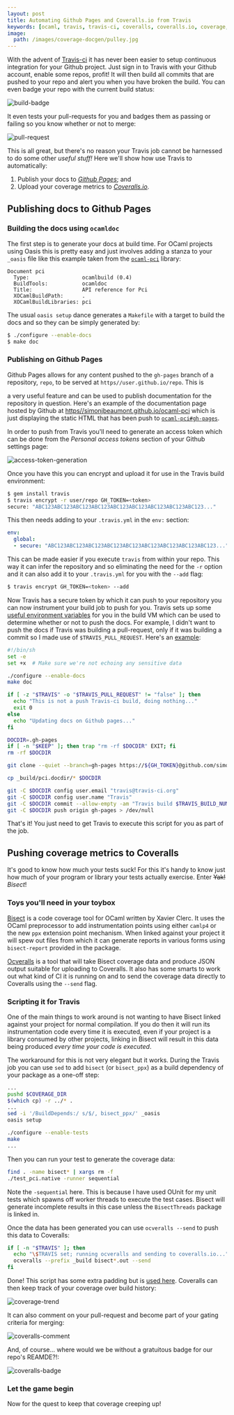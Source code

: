 ```yaml
---
layout: post
title: Automating Github Pages and Coveralls.io from Travis
keywords: [ocaml, travis, travis-ci, coveralls, coveralls.io, coverage, CI, continuous integration, github pages, gh-pages, automated, automation]
image:
  path: /images/coverage-docgen/pulley.jpg
---
```


With the advent of [Travis-ci][1] it has never been easier
to setup continuous integration for your Github project. Just sign in to Travis
with your Github account, enable some repos, profit! It will then build all
commits that are pushed to your repo and alert you when you have broken the
build. You can even badge your repo with the current build status:

![build-badge](https://travis-ci.org/simonjbeaumont/ocaml-pci.svg?branch=master)

It even tests your pull-requests for you and badges them as passing or failing
so you know whether or not to merge:

![pull-request](/images/coverage-docgen/pullreq.png)

This is all great, but there's no reason your Travis job cannot be harnessed to
do some other _useful stuff!_ Here we'll show how use Travis to automatically:

1. Publish your docs to [_Github Pages_][2]; and
2. Upload your coverage metrics to [_Coveralls.io_][3].

## Publishing docs to Github Pages

### Building the docs using `ocamldoc`

The first step is to generate your docs at build time. For OCaml projects using
Oasis this is pretty easy and just involves adding a stanza to your `_oasis`
file like this example taken from the [`ocaml-pci`][4] library:

```
Document pci
  Type:                 ocamlbuild (0.4)
  BuildTools:           ocamldoc
  Title:                API reference for Pci
  XOCamlBuildPath:      .
  XOCamlBuildLibraries: pci
```

The usual `oasis setup` dance generates a `Makefile` with a target to build the
docs and so they can be simply generated by:

```sh
$ ./configure --enable-docs
$ make doc
```

### Publishing on Github Pages

Github Pages allows for any content pushed to the `gh-pages` branch of
a repository, `repo`, to be served at `https//user.github.io/repo`. This is


a very useful feature and can be used to publish documentation for the
repository in question. Here's an example of the documentation page hosted by
Github at [https//simonjbeaumont.github.io/ocaml-pci][5] which is just
displaying the static HTML that has been push to [`ocaml-pci#gh-pages`][6].

In order to push from Travis you'll need to generate an access token which can
be done from the _Personal access tokens_ section of your Github settings page:

![access-token-generation](/images/coverage-docgen/token.png)

Once you have this you can encrypt and upload it for use in the Travis build
environment:

```sh
$ gem install travis
$ travis encrypt -r user/repo GH_TOKEN=<token>
secure: "ABC123ABC123ABC123ABC123ABC123ABC123ABC123ABC123ABC123..."
```

This then needs adding to your `.travis.yml` in the `env:` section:

```YAML
env:
  global:
  - secure: "ABC123ABC123ABC123ABC123ABC123ABC123ABC123ABC123ABC123..."
```

This can be made easier if you execute `travis` from within your repo. This
way it can infer the repository and so eliminating the need for the `-r` option
and it can also add it to your `.travis.yml` for you with the `--add` flag:

```sh
$ travis encrypt GH_TOKEN=<token> --add
```

Now Travis has a secure token by which it can push to your repository you can
now instrument your build job to push for you. Travis sets up some [useful
environment variables][7] for you in the build VM which can be used to determine
whether or not to push the docs. For example, I didn't want to push the docs if
Travis was building a pull-request, only if it was building a commit so I made
use of `$TRAVIS_PULL_REQUEST`. Here's an [example][8]:


```sh
#!/bin/sh
set -e
set +x  # Make sure we're not echoing any sensitive data

./configure --enable-docs
make doc

if [ -z "$TRAVIS" -o "$TRAVIS_PULL_REQUEST" != "false" ]; then
  echo "This is not a push Travis-ci build, doing nothing..."
  exit 0
else
  echo "Updating docs on Github pages..."
fi

DOCDIR=.gh-pages
if [ -n "$KEEP" ]; then trap "rm -rf $DOCDIR" EXIT; fi
rm -rf $DOCDIR

git clone --quiet --branch=gh-pages https://${GH_TOKEN}@github.com/simonjbeaumont/ocaml-pci $DOCDIR > /dev/null

cp _build/pci.docdir/* $DOCDIR

git -C $DOCDIR config user.email "travis@travis-ci.org"
git -C $DOCDIR config user.name "Travis"
git -C $DOCDIR commit --allow-empty -am "Travis build $TRAVIS_BUILD_NUMBER pushed docs to gh-pages"
git -C $DOCDIR push origin gh-pages > /dev/null
```

That's it! You just need to get Travis to execute this script for you as part
of the job.

## Pushing coverage metrics to Coveralls

It's good to know how much your tests suck! For this it's handy to know just
how much of your program or library your tests actually exercise. Enter
<s>Yak!</s> *Bisect*!

### Toys you'll need in your toybox

[Bisect][9] is a code coverage tool for OCaml written by Xavier Clerc. It uses
the OCaml preprocessor to add instrumentation points using either `camlp4` or
the new `ppx` extension point mechanism. When linked against your project it
will spew out files from which it can generate reports in various forms using
`bisect-report` provided in the package.

[Ocveralls][10] is a tool that will take Bisect coverage data and produce JSON
output suitable for uploading to Coveralls. It also has some smarts to work out
what kind of CI it is running on and to send the coverage data directly to
Coveralls using the `--send` flag.

### Scripting it for Travis

One of the main things to work around is not wanting to have Bisect linked
against your project for normal compilation. If you do then it will run its
instrumentation code every time it is executed, even if your project is
a library consumed by other projects, linking in Bisect will result in this
data being produced _*every time your code is executed*_.

The workaround for this is not very elegant but it works. During the Travis job
you can use `sed` to add `bisect` (or `bisect_ppx`) as a build dependency of
your package as a one-off step:


```sh
...
pushd $COVERAGE_DIR
$(which cp) -r ../* .
...
sed -i '/BuildDepends:/ s/$/, bisect_ppx/' _oasis
oasis setup

./configure --enable-tests
make
...
```

Then you can run your test to generate the coverage data:

```sh
find . -name bisect* | xargs rm -f
./test_pci.native -runner sequential
```

Note the `-sequential` here. This is because I have used OUnit for my unit
tests which spawns off worker threads to execute the test cases. Bisect will
generate incomplete results in this case unless the `BisectThreads` package is
linked in.

Once the data has been generated you can use `ocveralls --send` to push this
data to Coveralls:

```sh
if [ -n "$TRAVIS" ]; then
  echo "\$TRAVIS set; running ocveralls and sending to coveralls.io..."
  ocveralls --prefix _build bisect*.out --send
fi
```

Done! This script has some extra padding but is [used here][11]. Coveralls can
then keep track of your coverage over build history:


![coverage-trend](/images/coverage-docgen/coveralls-trend.png)

It can also comment on your pull-request and become part of your gating
criteria for merging:

![coveralls-comment](/images/coverage-docgen/coveralls-comment.png)

And, of course... where would we be without a gratuitous badge for our repo's
REAMDE?!:

![coveralls-badge](https://coveralls.io/repos/simonjbeaumont/ocaml-pci/badge.svg?branch=master)

### Let the game begin

Now for the quest to keep that coverage creeping up!

[1]: https://travis-ci.org
[2]: https://pages.github.com
[3]: https://coveralls.io
[4]: https://github.com/simonjbeaumont/ocaml-pci/blob/9865f79/_oasis#L30-L35
[5]: https//simonjbeaumont.github.io/ocaml-pci
[6]: https://github.com/simonjbeaumont/ocaml-pci/tree/gh-pages
[7]: https://docs.travis-ci.com/user/environment-variables/#Default-Environment-Variables
[8]: https://github.com/simonjbeaumont/ocaml-pci/blob/9865f79/.docgen.sh
[9]: https://bisect.x9c.fr/
[10]: https://github.com/sagotch/ocveralls
[11]: https://github.com/simonjbeaumont/ocaml-pci/blob/9865f79/.coverage.sh

